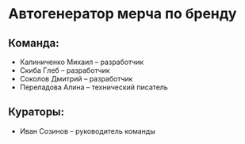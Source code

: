 # Автогенератор мерча по бренду

## Команда:
- Калиниченко Михаил – разработчик
- Скиба Глеб – разработчик
- Соколов Дмитрий – разработчик
- Переладова Алина – технический писатель 

## Кураторы:
- Иван Созинов – руководитель команды

